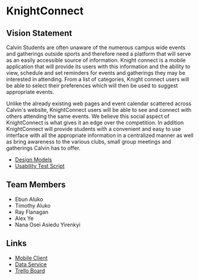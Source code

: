 # KnightConnect

## Vision Statement

Calvin Students are often unaware of the numerous campus wide events and gatherings outside sports and therefore need a platform that will serve as an easily accessible source of information. Knight connect is a mobile application that will provide its users with this information and the ability to view, schedule and set reminders for events and gatherings they may be interested in attending. From a list of categories, Knight connect users will be able to select their preferences which will then be used to suggest appropriate events.

Unlike the already existing web pages and event calendar scattered across Calvin's website, KnightConnect users will be able to see and connect with others attending the same events. We believe this social aspect of KnightConnect is what gives it an edge over the competition. In addition KnightConnect will provide students with a convenient and easy to use interface with all the appropriate information in a centralized manner as well as bring awareness to the various clubs, small group meetings and gatherings Calvin has to offer.

- [Design Models](https://github.com/cs262k-2024/knight-connect-project/blob/main/design.md)
- [Usability Test Script](https://github.com/cs262k-2024/knight-connect-project/blob/main/Test%20Script.docx)

## Team Members

- Ebun Aluko
- Timothy Aluko
- Ray Flanagan
- Alex Ye
- Nana Osei Asiedu Yirenkyi

## Links
- [Mobile Client](https://github.com/cs262k-2024/knight-connect-client)
- [Data Service](https://github.com/cs262k-2024/knight-connect-service)
- [Trello Board](https://trello.com/b/NIQYGQZ0/cs-262-project)
